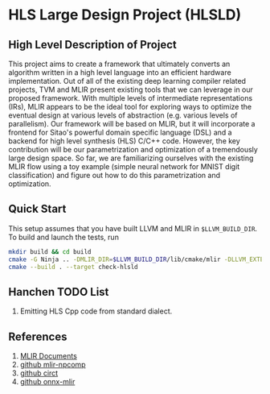 # HLS Large Design Project (HLSLD)

## High Level Description of Project
This project aims to create a framework that ultimately converts an algorithm written in a high level language into an efficient hardware implementation. Out of all of the existing deep learning compiler related projects, TVM and MLIR present existing tools that we can leverage in our proposed framework. With multiple levels of intermediate representations (IRs), MLIR appears to be the ideal tool for exploring ways to optimize the eventual design at various levels of abstraction (e.g. various levels of parallelism). Our framework will be based on MLIR, but it will incorporate a frontend for Sitao's powerful domain specific language (DSL) and a backend for high level synthesis (HLS) C/C++ code. However, the key contribution will be our parametrization and optimization of a tremendously large design space. So far, we are familiarizing ourselves with the existing MLIR flow using a toy example (simple neural network for MNIST digit classification) and figure out how to do this parametrization and optimization. 

## Quick Start
This setup assumes that you have built LLVM and MLIR in `$LLVM_BUILD_DIR`. To build and launch the tests, run
```sh
mkdir build && cd build
cmake -G Ninja .. -DMLIR_DIR=$LLVM_BUILD_DIR/lib/cmake/mlir -DLLVM_EXTERNAL_LIT=$LLVM_BUILD_DIR/bin/llvm-lit
cmake --build . --target check-hlsld
```

## Hanchen TODO List
1. Emitting HLS Cpp code from standard dialect.

## References
1. [MLIR Documents](https://mlir.llvm.org)
2. [github mlir-npcomp](https://github.com/llvm/mlir-npcomp)
3. [github circt](https://github.com/llvm/circt)
4. [github onnx-mlir](https://github.com/onnx/onnx-mlir)
